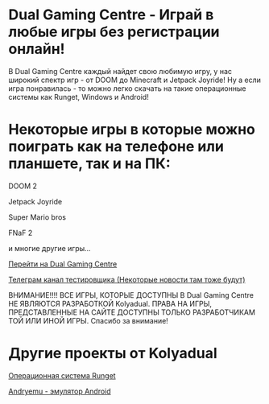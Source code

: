# Dual Gaming Centre - Играй в любые игры без регистрации онлайн!

В Dual Gaming Centre каждый найдет свою любимую игру, у нас широкий спектр игр - от DOOM до Minecraft и Jetpack Joyride! Ну а если игра понравилась - то можно легко скачать на такие операционные системы как Runget, Windows и Android!

# Некоторые игры в которые можно поиграть как на телефоне или планшете, так и на ПК:

DOOM 2

Jetpack Joyride

Super Mario bros

FNaF 2

и многие другие игры...

<a href="https://kolyadual.github.io/dualgamingcentre/">Перейти на Dual Gaming Centre</a>


<a href="https://t.me/fffbnx">Телеграм канал тестировщика (Некоторые новости там тоже будут)</a>

ВНИМАНИЕ!!!! ВСЕ ИГРЫ, КОТОРЫЕ ДОСТУПНЫ В Dual Gaming Centre НЕ ЯВЛЯЮТСЯ РАЗРАБОТКОЙ Kolyadual. ПРАВА НА ИГРЫ, ПРЕДСТАВЛЕННЫЕ НА САЙТЕ ДОСТУПНЫ ТОЛЬКО РАЗРАБОТЧИКАМ ТОЙ ИЛИ ИНОЙ ИГРЫ. Спасибо за внимание!

# Другие проекты от Kolyadual

<a href="https://github.com/Kolyadual/Runget-next_generating_operating_system?ysclid=mdr9zpvc7i263586957">Операционная система Runget</a>

<a href="https://github.com/Kolyadual/Andryemu">Andryemu - эмулятор Android</a>

